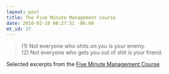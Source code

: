 ```yaml
--- 
layout: post
title: The Five Minute Management Course
date: 2010-02-10 08:27:51 -06:00
mt_id: 27
---
```

>(1) Not everyone who shits on you is your enemy.  
>(2) Not everyone who gets you out of shit is your friend.

Selected excerpts from the [Five Minute Management Course](http://bitsandpieces.us/2010/02/06/five-minute-management-course/ "Five Minute Management Course") 

